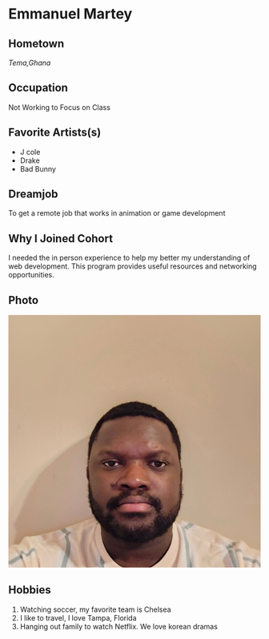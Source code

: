 # Emmanuel Martey

## Hometown
*Tema,Ghana*

## Occupation
Not Working to Focus on Class

## Favorite Artists(s)
- J cole
- Drake
- Bad Bunny

## Dreamjob
To get a remote job that works in animation or game development

## Why I Joined Cohort
I needed the in person experience to help my better my understanding of web development. This program provides useful resources and networking opportunities.

## Photo
![alt text](image-1.png)


## Hobbies
1. Watching soccer, my favorite team is Chelsea
2. I like to travel, I love Tampa, Florida
3. Hanging out family to watch Netflix. We love korean dramas

